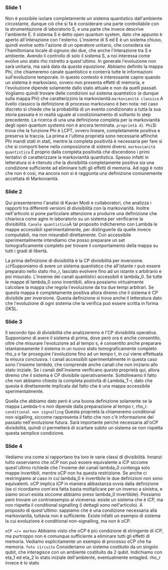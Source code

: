 ### Slide 1
Non è possibile isolare completamente un sistema quantistico dall'ambiente circostante, dunque ciò che si fa è considerare una parte controllabile con  la strumentazione di laboratorio S, e una parte che invece descrive l'ambiente E. Il sistema S è detto open quantum system, dato che appunto è aperto all'interazione con l'esterno. L'insieme di S ed E  è un sistema chiuso, quindi evolve sotto l'azione di un operatore unitario, che considera sia l'hamiltoniana locale di ognuno dei due, che anche l'interazione tra S e ambiente. Avendo il controllo di solo il sistema S, a noi interessa come evolve uno stato rho ristretto a quest'ultimo. In generale l'evoluzione non sarà unitaria, ma sarà data da _questa equazione_. Abbiamo definito la mappa Phi, che chiameremo canale quantistico e conterrà tutte le informazioni sull'evoluzione temporale.
In questo contesto è interessante capire quando un sistema è markoviano, ovvero non presenta effetti di memoria, e l'evoluzione dipende solamente dallo stato attuale e non da quelli passati. Vogliamo quindi trovare delle condizioni sul sistema quantistico (e dunque sulla mappa Phi) che caratterizzino la markovianità.```markovianità classica``` A livello classico la definizione di processo markoviano è ben nota: nel caso discreto si chiede che la probabilità di un evento condizionato a tutta la sua storia passata è in realtà uguale al condizionamento di soltanto lo step precedente. La ricerca di una una definizione completa per  la markovianità degli open quantum systems non  è  ancora terminata. ```proprietà di Phi```Si trova che la funzione Phi è LCPT, ovvero lineare, completamente positiva e preserva la traccia. La prima e l'ultima proprietà sono necessarie affinchè Phi mandi stati in stati, mentre la completa positività è necessaria per fare sì che si comporti bene nella composizione di sistemi diversi.
```markovianità quantistica```
È proprio dalla completa positività che discendono i primi  tentativi di  caratterizzare la markovianità quantistica. Spesso infatti in letteratura si è ritenuto che la divisibilità completamente positiva sia una condizione sufficiente ad eliminare tutti gli effetti di  memoria.
Ad oggi è noto che non è così, ma ancora non si è raggiunta una definizione comunemente accettata di Markovianità.

### Slide 2
Qui presenteremo l'analisi di Kavan Modi e collaboratori, che analizza i rapporti tra differenti versioni di divisibilità con la markovianità. Inoltre nell'articolo si pone particolare attenzione a produrre una definizione che chiarisca come agire in laboratorio su un sistema per verificarne la divisibilità. ```Canale quantistico```A tal proposito indicheremo con Lambda le mappe accessibili sperimentalmente, per distinguerle da quelle invece computabili, ma non misurabili direttamente. Con accessibile sperimentalmente intendiamo che posso preparare un set tomograficamente completo per trovare il comportamento della mappa su tutti i gradi di libertà.

La prima definizione di divisibilità è la CP divisibilità per inversione. ```iCP```Supponiamo di avere un sistema quantistico che all'istante r può essere preparato nello stato rho_r, lasciato evolvere fino ad un istante s arbitrario e poi misurato. L'insieme dei canali quantistici accessibili è lambda_0. Se tutte le mappe di lambda_0 sono invertibili, allora possiamo virtualmente calcolare la mappa che regola l'evoluzione da tra due tempi arbitrari. Se questa mappa è completamente positiva allora diremo che il sistema è CP divisibile per inversione. Questa definizione si trova anche il letteratura dato che l'evoluzione  di ogni sistema che la verifica può essere scritta in forma GKSL.

### Slide 3
Il secondo tipo di divisibilità che analizzeremo è l'CP divisibilità operativa. Supponiamo di avere il sistema di prima, dove però ora è anche consentito, oltre che misurare l'evoluzione ad al tempo s, è consentito anche preparare istantaneamente il sistema in un nuovo stato tomograficamente completo rho_s e far proseguire l'evoluzione fino ad un tempo t, in cui viene effettuata la misura conclusiva. I canali accessibili sperimentalmente in questa caso sono l'_insieme lambda_, che comprende anche canali che non iniziano allo stato iniziale. Se i canali dell'insieme verificano _questa_ proprietà qui, allora diremo che il sistema è CP divisibile operativamente. Sottolineamo il fatto che non abbiamo chiesto la completa postività di Lambda_T-r, dato che questa è direttamente implicata dal fatto che è una mappa accessibile sperimentalmente.

Quella che abbiamo dato però è una buona definizione solamente se la mappa Lambda-t-s non dipende dalla preparazione al tempo r, rho_r. ```conditional non signalling``` Questa proprietà la chiameremo conditional non-sigalling, siccome rappresenta il fatto che non c'è informazione del passato nell'evoluzione futura. Sarà importante perchè necessaria all'oCP divisibilità, quindi ci permetterà di scartare subito un sistema se non rispetta questa semplice condizione.

### Slide 4
Vediamo ora come si rapportano tra loro le varie classi di divisibilità. Innanzi tutto osserviamo che oCP non può essere equivalente a iCP siccome quest'ultimo richiede che l'insieme dei canali lambda_0 contenga solo mappe invertibili, mentre oCP non ha questa restrizione. Se anche ci restringiamo al caso in cui lambda_0 è invertibile le due definizioni non sono equivalenti. oCP implica iCP in maniera abbastanza ovvia dalla definizione (se ci ricordiamo com'era fatta basta moltiplicare per un inverso a sinistra, e siamo sicuri esista siccome abbiamo preso lambda_0 invertibile). Possiamo però trovare un controesempio al viceversa: esiste un sistema che è iCP, ma non rispetta il conditional signalling (i dettagli sono nell'articolo). A proposito di quest'ultimo: sappiamo che è una condizione necessaria alla markovianità, tuttavia non è sufficiente. Esiste infatti un esempio di sistema la cui evoluzione è conditional non-signalling, ma non è oCP.

```oCP =/= markov```
Abbiamo visto che oCP è più condizione di stringente di iCP, ma purtroppo non è comunque sufficiente a eliminare tutti gli effetti di memoria. Vediamo esplicitamente un esempio di processo oCP che ha memoria. ```foto circuito```
Consideriamo un sistema costituito da un singolo qubit, che interagisce con un ambiente costituito da 2 qubit. Indichiamo con eta_1 ed eta_2 lo stato iniziale dell'ambiente, eventualmente entagled. rho_r invece è lo stato

